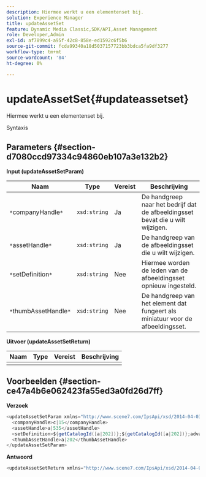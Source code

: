 ```yaml
---
description: Hiermee werkt u een elementenset bij.
solution: Experience Manager
title: updateAssetSet
feature: Dynamic Media Classic,SDK/API,Asset Management
role: Developer,Admin
exl-id: af7899c4-a95f-42c8-858e-ed1592c6f5b6
source-git-commit: fcda99340a18d5037157723bb3bdca5fa9df3277
workflow-type: tm+mt
source-wordcount: '84'
ht-degree: 0%

---
```


# updateAssetSet{#updateassetset}

Hiermee werkt u een elementenset bij.

Syntaxis

## Parameters {#section-d7080ccd97334c94860eb107a3e132b2}

**Input (updateAssetSetParam)**

| Naam | Type | Vereist | Beschrijving |
|---|---|---|---|
| `*`companyHandle`*` | `xsd:string` | Ja | De handgreep naar het bedrijf dat de afbeeldingsset bevat die u wilt wijzigen. |
| `*`assetHandle`*` | `xsd:string` | Ja | De handgreep van de afbeeldingsset die u wilt wijzigen. |
| `*`setDefinition`*` | `xsd:string` | Nee | Hiermee worden de leden van de afbeeldingsset opnieuw ingesteld. |
| `*`thumbAssetHandle`*` | `xsd:string` | Nee | De handgreep van het element dat fungeert als miniatuur voor de afbeeldingsset. |

**Uitvoer (updateAssetSetReturn)**

| Naam | Type | Vereist | Beschrijving |
|---|---|---|---|
|  |  |  |  |

## Voorbeelden {#section-ce47a4b6e062423fa55ed3a0fd26d7ff}

**Verzoek**

```java
<updateAssetSetParam xmlns="http://www.scene7.com/IpsApi/xsd/2014-04-03"> 
  <companyHandle>c|15</companyHandle> 
  <assetHandle>a|535</assetHandle> 
  <setDefinition>${getCatalogId([a|202])};${getCatalogId([a|202])};advanced_image;,${getCatalogId([a|935])};${getCatalogId([a|935])};advanced_image;,${getCatalogId([a|933])};${getCatalogId([a|933])};advanced_image;</setDefinition> 
  <thumbAssetHandle>a|202</thumbAssetHandle> 
</updateAssetSetParam>
```

**Antwoord**

```java
<updateAssetSetReturn xmlns="http://www.scene7.com/IpsApi/xsd/2014-04-03"/>
```
